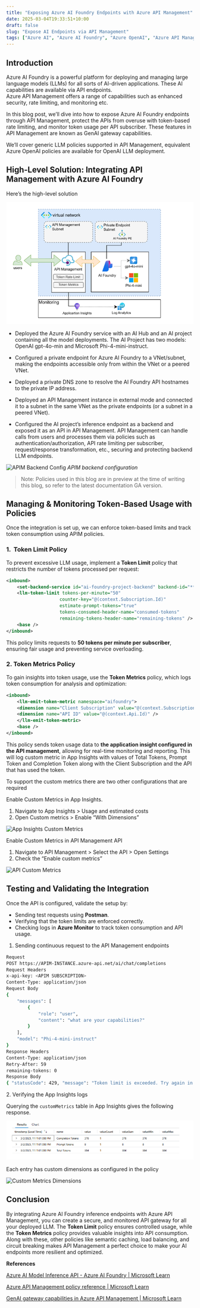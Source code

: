```yaml
---
title: "Exposing Azure AI Foundry Endpoints with Azure API Management"
date: 2025-03-04T19:33:51+10:00
draft: false 
slug: "Expose AI Endpoints via API Management"
tags: ["Azure AI", "Azure AI Foundry", "Azure OpenAI", "Azure API Management", "AI Gateway"]
---
```


Introduction
------------

Azure AI Foundry is a powerful platform for deploying and managing large language models (LLMs) for all sorts of AI-driven applications. These AI capabilities are available via API endpoints.   
Azure API Management offers a range of capabilities such as enhanced security, rate limiting, and monitoring etc.

In this blog post, we’ll dive into how to expose Azure AI Foundry endpoints through API Management, protect the APIs from overuse with token-based rate limiting, and monitor token usage per API subscriber. These features in API Management are known as GenAI gateway capabilities. 

We’ll cover generic LLM policies supported in API Management, equivalent Azure OpenAI policies are available for OpenAI LLM deployment.

High-Level Solution: Integrating API Management with Azure AI Foundry
---------------------------------------------------------------------

Here’s the high-level solution 

![High Level Solution](/blogimages/ai-gateway-solution.png)

*   Deployed the Azure AI Foundry service with an AI Hub and an AI project containing all the model deployments. The AI Project has two models: OpenAI gpt-4o-min and Microsoft Phi-4-mini-instruct.
    
*   Configured a private endpoint for Azure AI Foundry to a VNet/subnet, making the endpoints accessible only from within the VNet or a peered VNet.
    
*   Deployed a private DNS zone to resolve the AI Foundry API hostnames to the private IP address.
    
*   Deployed an API Management instance in external mode and connected it to a subnet in the same VNet as the private endpoints (or a subnet in a peered VNet).
    
*   Configured the AI project’s inference endpoint as a backend and exposed it as an API in API Management. API Management can handle calls from users and processes them via policies such as authentication/authorization, API rate limiting per subscriber, request/response transformation, etc., securing and protecting backend LLM endpoints.
    

![APIM Backend Config](/blogimages/ai-gateway-api-backend-config.png.png)
_APIM backend configuration_

> Note: Policies used in this blog are in preview at the time of writing this blog, so refer to the latest documentation GA version. 

Managing & Monitoring Token-Based Usage with Policies
-----------------------------------------------------

Once the integration is set up, we can enforce token-based limits and track token consumption using APIM policies.

### 1\.  Token Limit Policy

To prevent excessive LLM usage, implement a **Token Limit** policy that restricts the number of tokens processed per request:

``` xml
<inbound>
    <set-backend-service id="ai-foundry-project-backend" backend-id="****-agentcollaboration-proj" />
    <llm-token-limit tokens-per-minute="50" 
                    counter-key="@(context.Subscription.Id)" 
                    estimate-prompt-tokens="true" 
                    tokens-consumed-header-name="consumed-tokens" 
                    remaining-tokens-header-name="remaining-tokens" />
    <base />
</inbound>
```

This policy limits requests to **50 tokens per minute per subscriber**, ensuring fair usage and preventing service overloading.

### 2\. Token Metrics Policy

To gain insights into token usage, use the **Token Metrics** policy, which logs token consumption for analysis and optimization:

``` xml
<inbound>
    <llm-emit-token-metric namespace="aifoundry">
    <dimension name="Client Subscription" value="@(context.Subscription.Id)" />
    <dimension name="API ID" value="@(context.Api.Id)" />
    </llm-emit-token-metric>
    <base />
</inbound>
```

This policy sends token usage data to **the application insight configured in the API management**, allowing for real-time monitoring and reporting. This will log custom metric in App Insights with values of Total Tokens, Prompt Token and Completion Token along with the Client Subscription and the API that has used the token.

To support the custom metrics there are two other configurations that are required

Enable Custom Metrics in App Insights.

1.  Navigate to App Insights > Usage and estimated costs
2.  Open Custom metrics > Enable “With Dimensions”

![App Insights Custom Metrics](/blogimages/ai-gateway-app-insights-custommetrics.png.png)

Enable Custom Metrics in API Management API

1.  Navigate to API Management > Select the API > Open Settings
2.  Check the “Enable custom metrics”

![API Custom Metrics](/blogimages/ai-gateway-api-custommetrics.pnge.png)

Testing and Validating the Integration
--------------------------------------

Once the API is configured, validate the setup by:

*   Sending test requests using **Postman**.
*   Verifying that the token limits are enforced correctly.
*   Checking logs in **Azure Monitor** to track token consumption and API usage.

1.  Sending continuous request to the API Management endpoints

``` bash
Request
POST https://APIM-INSTANCE.azure-api.net/ai/chat/completions
Request Headers
x-api-key: <APIM SUBSCRIPTION>
Content-Type: application/json
Request Body
{
    "messages": [
        {
            "role": "user",
            "content": "what are your capabilities?"
        }
    ],
    "model": "Phi-4-mini-instruct"
}
Response Headers
Content-Type: application/json
Retry-After: 59
remaining-tokens: 0
Response Body
{ "statusCode": 429, "message": "Token limit is exceeded. Try again in 59 seconds." }
```

2\. Verifying the App Insights logs

Querying the `customMetrics` table in App Insights gives the following response.

![Custom Metrics Logs](/blogimages/ai-gateway-custommetrics-logs.png)

Each entry has custom dimensions as configured in the policy

![Custom Metrics Dimensions](ai-gateway-cusommetrics-dimensions.png)

Conclusion
----------

By integrating Azure AI Foundry inference endpoints with Azure API Management, you can create a secure, and monitored API gateway for all your deployed LLM. The **Token Limit** policy ensures controlled usage, while the **Token Metrics** policy provides valuable insights into API consumption. Along with these, other policies like semantic caching, load balancing, and circuit breaking makes API Management a perfect choice to make your AI endpoints more resilient and optimized.

**References**

[Azure AI Model Inference API - Azure AI Foundry | Microsoft Learn](https://learn.microsoft.com/en-us/azure/ai-foundry/model-inference/reference/reference-model-inference-api?tabs=rest)

[Azure API Management policy reference | Microsoft Learn](https://learn.microsoft.com/en-us/azure/api-management/api-management-policies)

[GenAI gateway capabilities in Azure API Management | Microsoft Learn](https://learn.microsoft.com/en-us/azure/api-management/genai-gateway-capabilities)